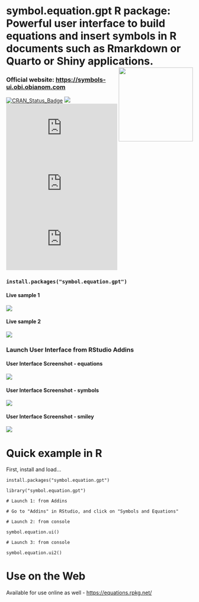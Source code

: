 # symbol.equation.gpt R package: Powerful user interface to build equations and insert symbols in R documents such as Rmarkdown or Quarto or Shiny applications.<img src="https://symbols-ui.obi.obianom.com/logo.png" align="right" width="200">

### Official website: https://symbols-ui.obi.obianom.com

[![CRAN\_Status\_Badge](https://img.shields.io/badge/RPKG-published-orange)](https://rnetwork.obi.obianom.com/package/symbol.equation.gpt) <img src="https://rpkg.net/pub-age/symbol.equation.gpt"> [![CRAN\_Status\_Badge](https://www.r-pkg.org/badges/version/symbol.equation.gpt)](https://cran.r-project.org/package=symbol.equation.gpt) [![](https://cranlogs.r-pkg.org/badges/symbol.equation.gpt)](https://cran.r-project.org/package=symbol.equation.gpt) [![](https://cranlogs.r-pkg.org/badges/grand-total/symbol.equation.gpt)](https://cran.r-project.org/package=symbol.equation.gpt)

### `install.packages("symbol.equation.gpt")`


#### Live sample 1

![](https://symbols-ui.obi.obianom.com/vids/SYMBOLS.EQUATIONS.OPEN3.gif)

#### Live sample 2

![](https://symbols-ui.obi.obianom.com/vids/SYMBOLS.EQUATIONS.OPEN2.gif)


### Launch User Interface from RStudio Addins

#### User Interface Screenshot - equations

![](https://symbols-ui.obi.obianom.com/assets/equationrpkg1.png)


#### User Interface Screenshot - symbols

![](https://symbols-ui.obi.obianom.com/assets/equationrpkg3.png)

#### User Interface Screenshot - smiley

![](https://symbols-ui.obi.obianom.com/assets/equationrpkg2.png)



# Quick example in R 

First, install and load...

```
install.packages("symbol.equation.gpt")

library("symbol.equation.gpt")

# Launch 1: from Addins

# Go to "Addins" in RStudio, and click on "Symbols and Equations"

# Launch 2: from console

symbol.equation.ui()

# Launch 3: from console

symbol.equation.ui2()

```


# Use on the Web

Available for use online as well  - https://equations.rpkg.net/
